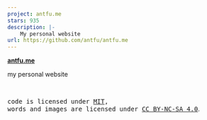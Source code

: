 ```yaml
---
project: antfu.me
stars: 935
description: |-
    My personal website
url: https://github.com/antfu/antfu.me
---
```


**[antfu.me](https://antfu.me)**

my personal website

<br>

<samp>code is licensed under <a href='./LICENSE'>MIT</a>,<br> words and images are licensed under <a href='https://creativecommons.org/licenses/by-nc-sa/4.0/'>CC BY-NC-SA 4.0</a></samp>.

